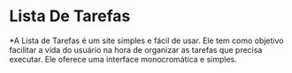 # Lista De Tarefas 
*A Lista de Tarefas é um site simples e fácil de usar. Ele tem como objetivo facilitar a vida do usuário na hora de organizar as tarefas que precisa executar. Ele oferece uma interface monocromática e simples.
